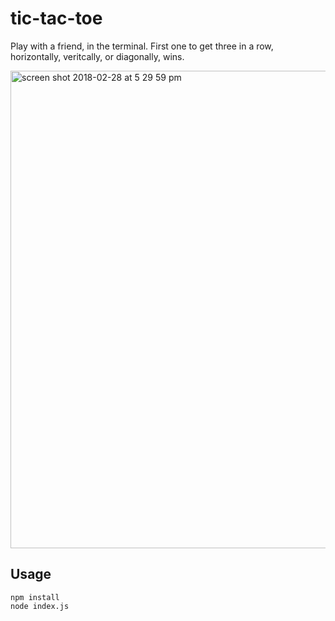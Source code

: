 # tic-tac-toe
Play with a friend, in the terminal.  First one to get three in a row, horizontally, veritcally, or diagonally, wins.

<img width="764" alt="screen shot 2018-02-28 at 5 29 59 pm" src="https://user-images.githubusercontent.com/26193071/36822660-12b3f738-1cae-11e8-93c7-19f1d9a8ea41.png">


## Usage
```
npm install
node index.js
```

